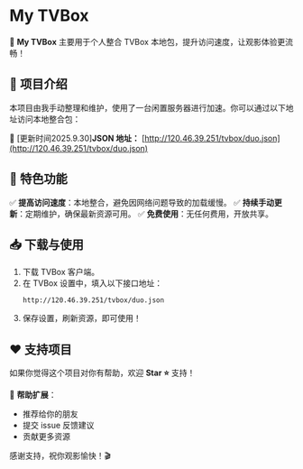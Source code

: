 # My TVBox

🚀 **My TVBox** 主要用于个人整合 TVBox 本地包，提升访问速度，让观影体验更流畅！

## 📌 项目介绍
本项目由我手动整理和维护，使用了一台闲置服务器进行加速。你可以通过以下地址访问本地整合包：

🔗 [更新时间2025.9.30]**JSON 地址：** [http://120.46.39.251/tvbox/duo.json](http://120.46.39.251/tvbox/duo.json)

## 🌟 特色功能
✅ **提高访问速度**：本地整合，避免因网络问题导致的加载缓慢。
✅ **持续手动更新**：定期维护，确保最新资源可用。
✅ **免费使用**：无任何费用，开放共享。

## 📥 下载与使用
1. 下载 TVBox 客户端。
2. 在 TVBox 设置中，填入以下接口地址：
   ```
   http://120.46.39.251/tvbox/duo.json
   ```
3. 保存设置，刷新资源，即可使用！

## ❤️ 支持项目
如果你觉得这个项目对你有帮助，欢迎 **Star ⭐** 支持！

📢 **帮助扩展**：
- 推荐给你的朋友
- 提交 issue 反馈建议
- 贡献更多资源


感谢支持，祝你观影愉快！🎬
